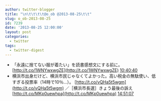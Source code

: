 ```yaml
---
author: twitter-blogger
title: "\n\t\t\t\t@o_ob @2013-08-25\t\t"
slug: o_ob-2013-08-25
id: 7239
date: '2013-08-25 12:00:00'
layout: post
categories:
  - twitter
tags:
  - twitter-digest
---
```


*   「永遠に捨てない服が着たい」を読書感想文にする前に。 [http://t.co/1WNYwxwgZE](http://t.co/1WNYwxwgZE) [10:40:40](http://twitter.com/o_ob/statuses/371447001121964032)
*   横浜市出身だけど、横浜市民じゃなくてよかった。高い税金の無駄使い、低すぎる投票率（14時で10％…）。 [http://t.co/vQHa5t5wgm](http://t.co/vQHa5t5wgm) ／［横浜市長選］きょう最後の訴え [http://t.co/MKp0uewhpa](http://t.co/MKp0uewhpa) [14:51:07](http://twitter.com/o_ob/statuses/371510025555943424)